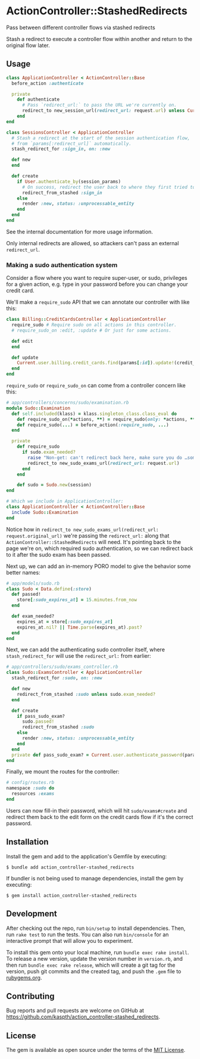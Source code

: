 # ActionController::StashedRedirects

Pass between different controller flows via stashed redirects

Stash a redirect to execute a controller flow within another and return to the original flow later.

## Usage

```ruby
class ApplicationController < ActionController::Base
  before_action :authenticate

  private
    def authenticate
      # Pass `redirect_url:` to pass the URL we're currently on.
      redirect_to new_session_url(redirect_url: request.url) unless Current.user
    end
end

class SessionsController < ApplicationController
  # Stash a redirect at the start of the session authentication flow,
  # from `params[:redirect_url]` automatically.
  stash_redirect_for :sign_in, on: :new

  def new
  end

  def create
    if User.authenticate_by(session_params)
      # On success, redirect the user back to where they first tried to access before being authenticated.
      redirect_from_stashed :sign_in
    else
      render :new, status: :unprocessable_entity
    end
  end
end
```

See the internal documentation for more usage information.

Only internal redirects are allowed, so attackers can't pass an external `redirect_url`.

### Making a sudo authentication system

Consider a flow where you want to require super-user, or sudo, privileges for a given action, e.g. type in your password before you can change your credit card.

We'll make a `require_sudo` API that we can annotate our controller with like this:

```ruby
class Billing::CreditCardsController < ApplicationController
  require_sudo # Require sudo on all actions in this controller.
  # require_sudo_on :edit, :update # Or just for some actions.

  def edit
  end

  def update
    Current.user.billing.credit_cards.find(params[:id]).update!(credit_card_params)
  end
end
```

`require_sudo` or `require_sudo_on` can come from a controller concern like this:

```ruby
# app/controllers/concerns/sudo/examination.rb
module Sudo::Examination
  def self.included(klass) = klass.singleton_class.class_eval do
    def require_sudo_on(*actions, **) = require_sudo(only: *actions, **)
    def require_sudo(...) = before_action(:require_sudo, ...)
  end

  private
    def require_sudo
      if sudo.exam_needed?
        raise "Non-get: can't redirect back here, make sure you do …something with an interstitial page?" unless request.get?
        redirect_to new_sudo_exams_url(redirect_url: request.url)
      end
    end

    def sudo = Sudo.new(session)
end

# Which we include in ApplicationController:
class ApplicationController < ActionController::Base
  include Sudo::Examination
end
```

Notice how in `redirect_to new_sudo_exams_url(redirect_url: request.original_url)` we're passing the `redirect_url:` along that `ActionController::StashedRedirects` will need.
It's pointing back to the page we're on, which required sudo authentication, so we can redirect back to it after the sudo exam has been passed.

Next up, we can add an in-memory PORO model to give the behavior some better names:

```ruby
# app/models/sudo.rb
class Sudo < Data.define(:store)
  def passed!
    store[:sudo_expires_at] = 15.minutes.from_now
  end

  def exam_needed?
    expires_at = store[:sudo_expires_at]
    expires_at.nil? || Time.parse(expires_at).past?
  end
end
```

Next, we can add the authenticating sudo controller itself, where `stash_redirect_for` will use the `redirect_url:` from earlier:

```ruby
# app/controllers/sudo/exams_controller.rb
class Sudo::ExamsController < ApplicationController
  stash_redirect_for :sudo, on: :new

  def new
    redirect_from_stashed :sudo unless sudo.exam_needed?
  end

  def create
    if pass_sudo_exam?
      sudo.passed!
      redirect_from_stashed :sudo
    else
      render :new, status: :unprocessable_entity
    end
  end
  private def pass_sudo_exam? = Current.user.authenticate_password(params[:password])
end
```

Finally, we mount the routes for the controller:

```ruby
# config/routes.rb
namespace :sudo do
  resources :exams
end
```

Users can now fill-in their password, which will hit `sudo/exams#create` and redirect them back to the edit form on the
credit cards flow if it's the correct password.

## Installation

Install the gem and add to the application's Gemfile by executing:

    $ bundle add action_controller-stashed_redirects

If bundler is not being used to manage dependencies, install the gem by executing:

    $ gem install action_controller-stashed_redirects

## Development

After checking out the repo, run `bin/setup` to install dependencies. Then, run `rake test` to run the tests. You can also run `bin/console` for an interactive prompt that will allow you to experiment.

To install this gem onto your local machine, run `bundle exec rake install`. To release a new version, update the version number in `version.rb`, and then run `bundle exec rake release`, which will create a git tag for the version, push git commits and the created tag, and push the `.gem` file to [rubygems.org](https://rubygems.org).

## Contributing

Bug reports and pull requests are welcome on GitHub at https://github.com/kaspth/action_controller-stashed_redirects.

## License

The gem is available as open source under the terms of the [MIT License](https://opensource.org/licenses/MIT).
